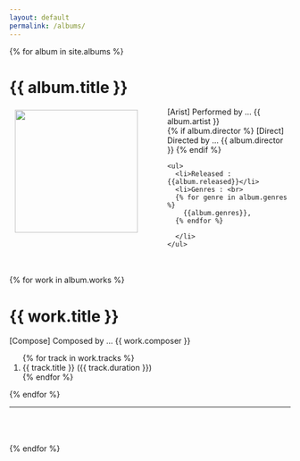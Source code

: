 ```yaml
---
layout: default
permalink: /albums/
---
```

{% for album in site.albums %}

<!-- 아트스트 정보 -->

  <h1> {{ album.title }} </h1>
  <!-- 앨범 이미지 화일 / 앨범소스 링크 / 앨범타이틀 -->
  <a href="{{album.music}}" target="new">
    <img src="{{album.img}}" width="220" align="left" style="padding: 5px 50px 0px 10px;"></a>

  <p>[Arist] Performed by ... {{ album.artist }}<br>
    {% if album.director %}
    [Direct] Directed by ... {{ album.director }}
    {% endif %}

    <ul>
      <li>Released : {{album.released}}</li>
      <li>Genres : <br>
      {% for genre in album.genres %}
        {{album.genres}},
      {% endfor %}

      </li>
    </ul>

  <br><br>
    {% for work in album.works %}
      <h1> {{ work.title }} </h1>
      <p> [Compose] Composed by ... {{ work.composer }}</p>
      <ol>
        {% for track in work.tracks %}
          <li>{{ track.title }} ({{ track.duration }})</li>
        {% endfor %}
      </ol>
    {% endfor %}
  </p>

  <hr>
  <br><br><br>
{% endfor %}
